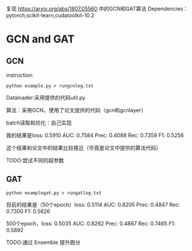 复现 https://arxiv.org/abs/1807.05560 中的GCN和GAT算法
Dependencies：pytorch,scikit-learn,cudatoolkit-10.2
# GCN and GAT 
## GCN
instruction:
```shell
python example.py > rungcnlog.txt
```

Dataloader:采用提供的代码util.py

算法：采用GCN，使用了论文提供的代码（gcn和gcnlayer）

batch读取和优化：自己实现

我的结果是loss: 0.5910 AUC: 0.7584 Prec: 0.4088 Rec: 0.7359 F1: 0.5256

这个结果和论文中的结果比较接近（毕竟是论文中提供的算法代码）

TODO:尝试不同的超参数

## GAT
```shell
python examplegat.py > rungatlog.txt
```

目前的结果是（50个epoch）loss: 0.5114 AUC: 0.8205 Prec: 0.4847 Rec: 0.7300 F1: 0.5826

500个epoch，loss: 0.5035 AUC: 0.8262 Prec: 0.4867 Rec: 0.7465 F1: 0.5892

TODO:通过 Ensemble 提升跑分
